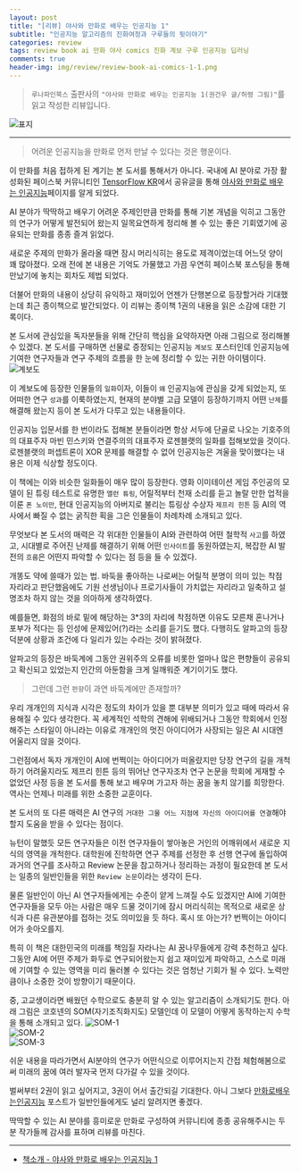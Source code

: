 ```yaml
---  
layout: post  
title: "[리뷰] 야사와 만화로 배우는 인공지능 1"  
subtitle: "인공지능 알고리즘의 진화여정과 구루들의 뒷이야기"  
categories: review  
tags: review book ai 만화 야사 comics 진화 계보 구루 인공지능 딥러닝 
comments: true  
header-img: img/review/review-book-ai-comics-1-1.png
---  
```

  
> `루나파인북스` 출판사의 `"야사와 만화로 배우는 인공지능 1(권건우 글/허령 그림)"`를 읽고 작성한 리뷰입니다.  

![표지](https://theorydb.github.io/assets/img/review/review-book-ai-comics-1-1.png)  

---

> 어려운 인공지능을 만화로 먼저 만날 수 있다는 것은 행운이다. 

이 만화를 처음 접하게 된 계기는 본 도서를 통해서가 아니다. 국내에 AI 분야로 가장 활성화된 페이스북 커뮤니티인 [TensorFlow KR](https://www.facebook.com/groups/TensorFlowKR/)에서 공유글을 통해 [야사와 만화로 배우는 인공지능](https://www.facebook.com/yamaninstory)페이지를 알게 되었다. 

AI 분야가 딱딱하고 배우기 어려운 주제인만큼 만화를 통해 기본 개념을 익히고 그동안의 연구가 어떻게 발전되어 왔는지 일목요연하게 정리해 볼 수 있는 좋은 기회였기에 공유되는 만화를 종종 즐겨 읽었다.

새로운 주제의 만화가 올라올 때면 잠시 머리식히는 용도로 제격이었는데 어느덧 양이 꽤 많아졌다. 오래 전에 본 내용은 기억도 가물했고 가끔 우연히 페이스북 포스팅을 통해 만났기에 놓치는 회차도 제법 되었다.

더불어 만화의 내용이 상당히 유익하고 재미있어 언젠가 단행본으로 등장할거라 기대했는데 최근 종이책으로 발간되었다. 이 리뷰는 종이책 1권의 내용을 읽은 소감에 대한 기록이다.

본 도서에 관심있을 독자분들을 위해 간단히 핵심을 요약하자면 아래 그림으로 정리해볼 수 있겠다. 본 도서를 구매하면 선물로 증정되는 인공지능 `계보도` 포스터인데 인공지능에 기여한 연구자들과 연구 주제의 흐름을 한 눈에 정리할 수 있는 귀한 아이템이다.
![계보도](https://theorydb.github.io/assets/img/review/review-book-ai-comics-1-2.png)  

이 계보도에 등장한 인물들의 `일화`이자, 이들이 `왜` 인공지능에 관심을 갖게 되었는지, 또 어떠한 연구 `성과`를 이룩하였는지, 현재의 분야별 고급 모델이 등장하기까지 어떤 `난제`를 해결해 왔는지 등이 본 도서가 다루고 있는 내용들이다.

인공지능 입문서를 한 번이라도 접해본 분들이라면 항상 서두에 단골로 나오는 기호주의의 대표주자 마빈 민스키와 연결주의의 대표주자 로젠블랫의 일화를 접해보았을 것이다. 로젠블랫의 퍼셉트론이 XOR 문제를 해결할 수 없어 인공지능은 겨울을 맞이했다는 내용은 이제 식상할 정도이다.

이 책에는 이와 비슷한 일화들이 매우 많이 등장한다. 영화 이미테이션 게임 주인공의 모델이 된 튜링 테스트로 유명한 `앨런 튜링`, 어릴적부터 천재 소리를 듣고 놀랄 만한 업적을 이룬 `폰 노이만`, 현대 인공지능의 아버지로 불리는 튜링상 수상자 `제프리 힌튼` 등 AI의 역사에서 빠질 수 없는 굵직한 획을 그은 인물들이 차례차례 소개되고 있다.

무엇보다 본 도서의 매력은 각 위대한 인물들이 AI와 관련하여 어떤 철학적 `사고`를 하였고, 시대별로 주어진 난제를 해결하기 위해 어떤 `인사이트`를 동원하였는지, 복잡한 AI 발전의 `흐름`은 어떤지 파악할 수 있다는 점 등을 들 수 있겠다.

개똥도 약에 쓸때가 있는 법. 바둑을 좋아하는 나로써는 어릴적 분명이 의미 있는 착점 자리라고 판단했음에도 기원 선생님이나 프로기사들이 가치없는 자리라고 일축하고 설명조차 하지 않는 것을 의아하게 생각하였다. 

예를들면, 화점의 바로 밑에 해당하는 3*3의 자리에 착점하면 이유도 모른채 혼나거나 포부가 적다는 등 인성에 문제있어(?)라는 소리를 듣기도 했다. 다행히도 알파고의 등장 덕분에 상황과 조건에 다 일리가 있는 수라는 것이 밝혀졌다.

알파고의 등장은 바둑계에 그동안 권위주의 오류를 비롯한 얼마나 많은 편향들이 공유되고 확신되고 있었는지 인간의 아둔함을 크게 일깨워준 계기이기도 했다. 

> 그런데 그런 `편향`이 과연 바둑계에만 존재할까?

우리 개개인의 지식과 시각은 정도의 차이가 있을 뿐 대부분 의미가 있고 때에 따라서 유용해질 수 있다 생각한다. 꼭 세계적인 석학의 견해에 위배되거나 그동안 학회에서 인정해주는 스타일이 아니라는 이유로 개개인의 멋진 아이디어가 사장되는 일은 AI 시대엔 어울리지 않을 것이다.

그런점에서 독자 개개인이 AI에 번쩍이는 아이디어가 떠올랐지만 당장 연구의 길을 개척하기 어려울지라도 제프리 힌튼 등의 뛰어난 연구자조차 연구 논문을 학회에 게재할 수 없었던 사정 등을 본 도서를 통해 보고 배우며 가고자 하는 꿈을 놓치 않기를 희망한다. 역사는 언제나 미래를 위한 소중한 교훈이다.

본 도서의 또 다른 매력은 AI 연구의 `거대한 그물 어느 지점에 자신의 아이디어를 연결`해야 할지 도움을 받을 수 있다는 점이다.

뉴턴이 말했듯 모든 연구자들은 이전 연구자들이 쌓아놓은 거인의 어깨위에서 새로운 지식의 영역을 개척한다. 대학원에 진학하면 연구 주제를 선정한 후 선행 연구에 돌입하여 과거의 연구를 조사하고 Review 논문을 참고하거나 정리하는 과정이 필요한데 본 도서는 일종의 일반인들을 위한 `Review 논문`이라는 생각이 든다. 

물론 일반인이 아닌 AI 연구자들에게는 수준이 얕게 느껴질 수도 있겠지만 AI에 기여한 연구자들을 모두 아는 사람은 매우 드물 것이기에 잠시 머리식히는 목적으로 새로운 상식과 다른 유관분야를 접하는 것도 의미있을 듯 하다. 혹시 또 아는가? 번쩍이는 아이디어가 솟아오를지.

특히 이 책은 대한민국의 미래를 책임질 자라나는 AI 꿈나무들에게 강력 추천하고 싶다. 그동안 AI에 어떤 주제가 화두로 연구되어왔는지 쉽고 재미있게 파악하고, 스스로 미래에 기여할 수 있는 영역을 미리 둘러볼 수 있다는 것은 엄청난 기회가 될 수 있다. 노력만큼이나 소중한 것이 방향이기 때문이다.

중, 고교생이라면 배웠던 수학으로도 충분히 알 수 있는 알고리즘이 소개되기도 한다. 아래 그림은 코호넨의 SOM(자기조직화지도) 모델인데 이 모델이 어떻게 동작하는지 수학을 통해 소개되고 있다. 
![SOM-1](https://theorydb.github.io/assets/img/review/review-book-ai-comics-1-3.png)  
![SOM-2](https://theorydb.github.io/assets/img/review/review-book-ai-comics-1-4.png)  
![SOM-3](https://theorydb.github.io/assets/img/review/review-book-ai-comics-1-5.png)  

쉬운 내용을 따라가면서 AI분야의 연구가 어떤식으로 이루어지는지 간접 체험해봄으로써 미래의 꿈에 여러 발자국 먼저 다가갈 수 있을 것이다. 

벌써부터 2권이 읽고 싶어지고, 3권이 어서 출간되길 기대한다. 아니 그보다 [만화로배우는인공지능](https://post.naver.com/yamanin-story?fbclid=IwAR3Mzes1frj-3JnKBMZJf7X_jjyDQK3eA16ymvfWtUTY285kW23lQ-wgEaQ) 포스트가 일반인들에게도 널리 알려지면 좋겠다. 

딱딱할 수 있는 AI 분야를 흥미로운 만화로 구성하여 커뮤니티에 종종 공유해주시는 두 분 작가들께 감사를 표하며 리뷰를 마친다. 

---

* [책소개 - 야사와 만화로 배우는 인공지능 1](http://www.yes24.com/Product/Goods/91722229)

